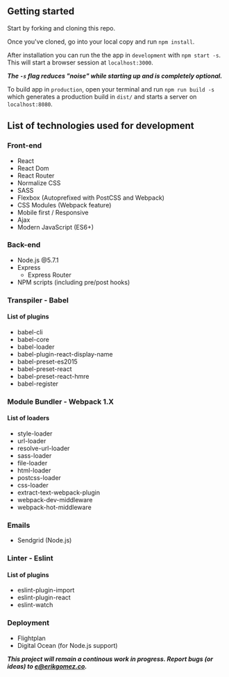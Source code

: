 ## Getting started 
Start by forking and cloning this repo.

Once you've cloned, go into your local copy and run `npm install`.

After installation you can run the the app in `development` with `npm start -s`. This will start a browser session at `localhost:3000`. 

***The `-s` flag reduces "noise" while starting up and is completely optional.***

To build app in `production`, open your terminal and run `npm run build -s` which generates a production build in `dist/` and starts a server on `localhost:8080`.

## List of technologies used for development

### Front-end
- React
- React Dom
- React Router
- Normalize CSS
- SASS
- Flexbox (Autoprefixed with PostCSS and Webpack)
- CSS Modules (Webpack feature)
- Mobile first / Responsive
- Ajax
- Modern JavaScript (ES6+)

### Back-end
- Node.js @5.7.1
- Express
	- Express Router
- NPM scripts (including pre/post hooks)

### Transpiler - Babel

#### List of plugins
- babel-cli
- babel-core
- babel-loader
- babel-plugin-react-display-name
- babel-preset-es2015
- babel-preset-react
- babel-preset-react-hmre
- babel-register

### Module Bundler - Webpack 1.X

#### List of loaders
- style-loader
- url-loader
- resolve-url-loader
- sass-loader
- file-loader
- html-loader
- postcss-loader
- css-loader
- extract-text-webpack-plugin
- webpack-dev-middleware
- webpack-hot-middleware

### Emails
- Sendgrid (Node.js)

### Linter - Eslint

#### List of plugins
- eslint-plugin-import
- eslint-plugin-react
- eslint-watch

### Deployment
- Flightplan
- Digital Ocean (for Node.js support)

***This project will remain a continous work in progress. Report bugs (or ideas) to e@erikgomez.co.***
